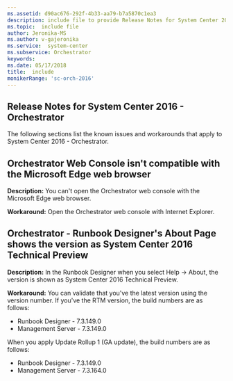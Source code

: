 ```yaml
---
ms.assetid: d90ac676-292f-4b33-aa79-b7a5870c1ea3
description: include file to provide Release Notes for System Center 2016 -Orchestrator
ms.topic:  include file
author: Jeronika-MS
ms.author: v-gajeronika
ms.service:  system-center
ms.subservice: Orchestrator
keywords:
ms.date: 05/17/2018
title:  include
monikerRange: 'sc-orch-2016'
---
```


## Release Notes for System Center 2016 - Orchestrator

The following sections list the known issues and workarounds that apply to System Center 2016 - Orchestrator.

## Orchestrator Web Console isn't compatible with the Microsoft Edge web browser
**Description:** You can't open the Orchestrator web console with the Microsoft Edge web browser.

**Workaround:** Open the Orchestrator web console with Internet Explorer.

## Orchestrator - Runbook Designer's About Page shows the version as System Center 2016 Technical Preview
**Description:** In the Runbook Designer when you select Help -> About, the version is shown as System Center 2016 Technical Preview.

**Workaround:** You can validate that you've the latest version using the version number. If you've the RTM version, the build numbers are as follows:
- Runbook Designer - 7.3.149.0
- Management Server - 7.3.149.0 <br/>

When you apply Update Rollup 1 (GA update), the build numbers are as follows:
- Runbook Designer - 7.3.149.0
- Management Server - 7.3.164.0
